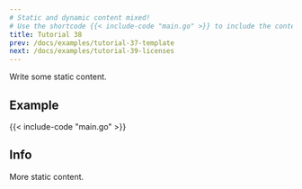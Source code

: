 ```yaml
---
# Static and dynamic content mixed!
# Use the shortcode {{< include-code "main.go" >}} to include the content of the file as a go-code block.
title: Tutorial 38
prev: /docs/examples/tutorial-37-template
next: /docs/examples/tutorial-39-licenses
---
```


Write some static content.

## Example
{{< include-code "main.go" >}}

## Info
More static content.
